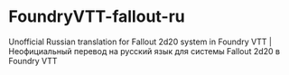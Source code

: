 # FoundryVTT-fallout-ru
Unofficial Russian translation for Fallout 2d20 system in Foundry VTT | Неофициальный перевод на русский язык для системы Fallout 2d20 в Foundry VTT
